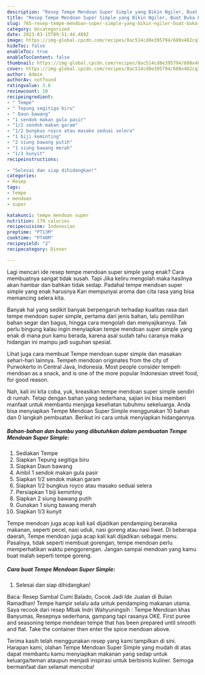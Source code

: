```yaml
---
description: "Resep Tempe Mendoan Super Simple yang Bikin Ngiler, Buat Buka Puasa Enak Banget"
title: "Resep Tempe Mendoan Super Simple yang Bikin Ngiler, Buat Buka Puasa Enak Banget"
slug: 765-resep-tempe-mendoan-super-simple-yang-bikin-ngiler-buat-buka-puasa-enak-banget
category: Uncategorized
date: 2023-03-15T09:51:44.489Z
image: https://img-global.cpcdn.com/recipes/8ac514cd8e395794/680x482cq70/tempe-mendoan-super-simple-foto-resep-utama.jpg
hideToc: false
enableToc: true
enableTocContent: false
thumbnail: https://img-global.cpcdn.com/recipes/8ac514cd8e395794/680x482cq70/tempe-mendoan-super-simple-foto-resep-utama.jpg
cover: https://img-global.cpcdn.com/recipes/8ac514cd8e395794/680x482cq70/tempe-mendoan-super-simple-foto-resep-utama.jpg
author: Admin
authorAv: notfound
ratingvalue: 3.8
reviewcount: 10
recipeingredient:
- " Tempe"
- " Tepung segitiga biru"
- " Daun bawang"
- "1 sendok makan gula pasir"
- "1/2 sendok makan garam"
- "1/2 bungkus royco atau masako seduai selera"
- "1 biji keminting"
- "2 siung bawang putih"
- "1 siung bawang merah"
- "1/3 kunyit"
recipeinstructions:

- "Selesai dan siap dihidangkan!"
categories:
- Resep
tags:
- tempe
- mendoan
- super

katakunci: tempe mendoan super 
nutrition: 179 calories
recipecuisine: Indonesian
preptime: "PT13M"
cooktime: "PT40M"
recipeyield: "2"
recipecategory: Dinner

---
```



Lagi mencari ide resep tempe mendoan super simple yang enak? Cara membuatnya sangat tidak susah. Tapi Jika keliru mengolah maka hasilnya akan hambar dan bahkan tidak sedap. Padahal tempe mendoan super simple yang enak harusnya Kan mempunyai aroma dan cita rasa yang bisa memancing selera kita.


Banyak hal yang sedikit banyak berpengaruh terhadap kualitas rasa dari tempe mendoan super simple, pertama dari jenis bahan, lalu pemilihan bahan segar dan bagus, hingga cara mengolah dan menyajikannya. Tak perlu bingung kalau ingin menyiapkan tempe mendoan super simple yang enak di mana pun kamu berada, karena asal sudah tahu caranya maka hidangan ini mampu jadi suguhan spesial.

Lihat juga cara membuat Tempe mendoan super simple dan masakan sehari-hari lainnya. Tempeh mendoan originates from the city of Purwokerto in Central Java, Indonesia. Most people consider tempeh mendoan as a snack, and is one of the more popular Indonesian street food, for good reason.


Nah, kali ini kita coba, yuk, kreasikan tempe mendoan super simple sendiri di rumah. Tetap dengan bahan yang sederhana, sajian ini bisa memberi manfaat untuk membantu menjaga kesehatan tubuhmu sekeluarga. Anda bisa menyiapkan Tempe Mendoan Super Simple menggunakan 10 bahan dan 0 langkah pembuatan. Berikut ini cara untuk menyiapkan hidangannya.

<!--inarticleads1-->

##### Bahan-bahan dan bumbu yang dibutuhkan dalam pembuatan Tempe Mendoan Super Simple:

1. Sediakan  Tempe
1. Siapkan  Tepung segitiga biru
1. Siapkan  Daun bawang
1. Ambil 1 sendok makan gula pasir
1. Siapkan 1/2 sendok makan garam
1. Siapkan 1/2 bungkus royco atau masako seduai selera
1. Persiapkan 1 biji keminting
1. Siapkan 2 siung bawang putih
1. Gunakan 1 siung bawang merah
1. Siapkan 1/3 kunyit


Tempe mendoan juga acap kali kali dijadikan pendamping beraneka makanan, seperti pecel, nasi uduk, nasi goreng atau nasi liwet. Di beberapa daerah, Tempe mendoan juga acap kali kali dijadikan sebagai menu. Pasalnya, tidak seperti membuat gorengan, tempe mendoan perlu memperhatikan waktu penggorengan. Jangan sampai mendoan yang kamu buat malah seperti tempe goreng. 

<!--inarticleads2-->

##### Cara buat Tempe Mendoan Super Simple:


1. Selesai dan siap dihidangkan!

Baca: Resep Sambal Cumi Balado, Cocok Jadi Ide Jualan di Bulan Ramadhan! Tempe hampir selalu ada untuk pendamping makanan utama. Saya recook dari resep Mbak Indri Wahyuningsih : Tempe Mendoan khas Banyumas, Resepnya sederhana, gampang tapi rasanya OKE. First puree and seasoning tempe mendean tempe that has been prepared until smooth and flat. Take the container then enter the spice mendoan above. 

Terima kasih telah menggunakan resep yang kami tampilkan di sini. Harapan kami, olahan Tempe Mendoan Super Simple yang mudah di atas dapat membantu kamu menyiapkan makanan yang sedap untuk keluarga/teman ataupun menjadi inspirasi untuk berbisnis kuliner. Semoga bermanfaat dan selamat mencoba!

